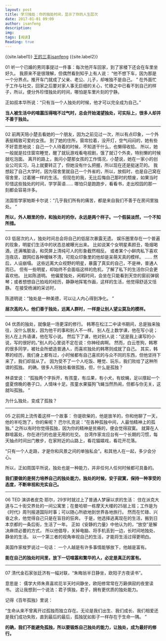 ```yaml
---
layout: post
title: 学习独处：你的独处时间，显示了你的人生层次
date: 2017-01-01 09:09
author: isanfeng
description: 
img: 
tags: [阅读]
Reading: true
---
```

{{site.label1}} <a href="https://isanfeng.github.io" target="\_blank">王的三丰isanfeng</a> {{site.label2}}

01
听一个已婚的男同事提过一件事：每次他开车回家，到了家楼下还会在车里坐好久。
我原来不是很理解，但偶然看到知乎上有人说：
“他不想下车，因为那是一个分界点。推开车门就成了父亲、老公、儿子，却唯独不是自己。 ”
在外面忙于工作与社交，回家之后要对家人事无巨细的关心，忙碌之中已看不到自己的样子，所以，便分外珍惜独处的时间，哪怕是车里片刻的宁静。

正如叔本华所说：“只有当一个人独处的时候，他才可以完全成为自己。”

<strong>当人被生活中的喧嚣压得喘不过气时，总会开始渴望独处，可实际上，很多人却并不善于独处。</strong>

<hr />

02
前两天陪小楚去看她的一个朋友，因为之前见过一次，所以有点印象，一个外表挺精致可爱的女孩。 到了她的住所，窗帘拉着，没开灯，空气闷闷的，她有些不好意思地说：自己一个人待着的时候，不知道干什么，也懒得收拾。
所以，她一般就是拉住窗帘睡觉，醒了就玩游戏看电视剧，饿了就订个外卖，特别懒的时候就吃泡面。
离开的路上，我问小楚那女孩的工作情况，小楚说，她在一家小的创业公司实习，马上就要转正了，但她没有什么把握，所以现在还是挺迷茫的。
我想起了自己大学时，因为宿舍里就自己一个外省的，所以，放假时，也是自己窝在宿舍里，过着猪一样的生活。
但现在的我，无比后悔自己那时的颓废，如果当时珍惜这些独处的时间，学学英语……
哪怕只是跑跑步，看看书，走出校园的那一刻都会容易许多。

法国哲学家帕斯卡尔说：“几乎我们所有的痛苦，都是来自我们不善于在房间里独处。 ”

<strong>所以，外人眼里的你，和独处时的你，永远是两个样子。一个假装淡然，一个不知所措。
</strong>

<hr />

03
低层次的人，独处时间总会将自己的低层次暴露无遗。
娱乐圈里存在一个普遍的现象，明星们生活中的状态总被曝光出来。
比如说某个女明星素颜丑，吸烟喝酒，还满嘴脏话，和荧屏上清纯可人的形象截然相反。
或者某个小鲜肉私下喜欢泡夜店，跟网红各种暧昧不清，可观众印象里的他却是呆萌天真的模样。
……
然后，人设崩塌。
这些远离大众视野的明星，暴露了真实的自己，不是神，普通人而已。
但有一些明星，却始终不会面临这样的危机，了解了私下的生活你只会更喜欢他。
比如陈道明。
他偏爱独处，闲暇时间，会坐在只能看到天空的窗前弹钢琴；或者想想自己拍戏的经历，静静地挥笔作画，这样的生活，他觉得舒适又恬静。
在接受杨澜的采访时，

陈道明说：“独处是一种美德，可以让人内心得到净化。 ”

<strong>层次高的人，他们善于独处，远离人群时，一样是让别人望尘莫及的模样。
</strong>

<hr />

04
优质的独处，就像是一场更深的修行。
韩寒在松江二中读书期间，总是独来独往，没什么朋友，因为他干的事和别人不一样。
别人在上数学课，他在写小说；别人在上外语课，他在写小说。
然后下了课，他对别人说：“这是我上课写的小说，写的很好的。”别人的心里说不定在说：你神经病啊。
然而，白云苍狗，韩寒的很多同学，被社会所塑造普通人，而喜欢独处的韩寒则成就了自己。
其实，韩寒的经历，我们身上都有过，小时候都有自己喜欢的与众不同的东西，但他坚持下来了，我们却屈从了。
因为受不了一个人吃饭、睡觉、玩乐，我们败给了这种所谓的孤独。
的确，很多人将独处看做孤独，但，什么是孤独？

林语堂说： “孤独两个字拆开，有孩童，有瓜果，有小犬，有蚊蝇，足以撑起一个盛夏傍晚的巷子口，人情味十足。孩童水果猫狗飞蝇当然热闹，但都与你无关，这就叫孤独。 ”

为什么独处，变成了孤独？

<hr />

05
之前网上流传着这样一个故事：
你是砍柴的，他是放羊的，你和他聊了一天，他的羊吃饱了，你的柴呢？
巴尔扎克说：“在各种孤独中间，人最怕精神上的孤独。”
之所以有时你觉得孤独，因为你的精神是贫瘠的，便会觉得寂寞。
就算在人群喧嚣处，你在进行的也是无用的社交。
台湾作家龙应台有一个长期的习惯，每天抽点时间出门散步，在家附近的山路上，看花猫嬉戏，看花开花落。

“只有一个人走路，才是你和风景之间的单独私会”。和其他人在一起，多少会分心。

所以，正如周国平所说，独处也是一种能力，并非任何人任何时候都可具备的。

<strong>我们要做的是努力培养自己的独处能力，独处的时候，安于寂寞，保持一种享受的态度，不断审视和充实自己。
</strong>

<hr />

06
TED 演讲者皮克·耶尔，29岁时就过上了普通人梦寐以求的生活：
住在派克大道与二十街交界处的一间公寓里；在曼哈顿一栋摩天大楼的25层上班；工作是为《时代》周刊报道国际时事；可以随心所欲地到世界各地旅行。
然而在忙碌、兴奋之余，他觉得自己只是在盲目的狂奔。
于是，他选择逃离现在的生活，搬到日本京都的一条后街，生活了一年。
正如《安静的力量》中他认为的，“放空”是解决麻烦必要的方式， 所以他倡导，关掉电脑、将手机丢到一边，长时间地独处、静坐的生活。
以一个第三者的视角审视自己的生活，才能将生活过得更明白。

美国作家梭罗说过一句话： 一个人越是有许多事情能够放下，他越是富有。

<strong>能在自己的独处时间里，放下一切喧嚣和繁华的人，必定是真正的富有。</strong>

<hr />

07
清代金石家张廷济有一幅对联，“朱晦翁半日静坐，欧阳子方夜读书”。

意思是： 儒学大师朱熹喜欢花半天时间静坐，欧阳修常常在万籁俱寂的夜里读书。
这让我想到一个说法：君子慎独，君子，拥有更优质的独处能力。

记得《百年孤独》里说：

“生命从来不曾离开过孤独而独立存在。无论是我们出生、我们成长、我们相爱还是我们成功失败，直到最后的最后，孤独犹如影子一样存在于生命一隅。 ”

<strong>的确，我们不能避免孤独，所以要锻炼自己独处的能力，让独处，成为最好的修行。</strong>
